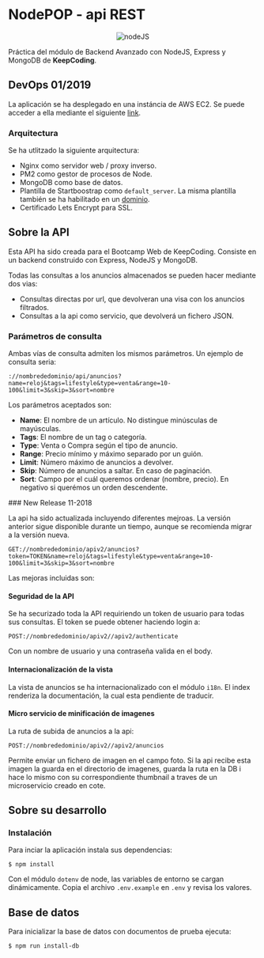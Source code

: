 # NodePOP - api REST
<p align="center">

  <img alt="nodeJS" src="https://upload.wikimedia.org/wikipedia/commons/d/d9/Node.js_logo.svg">
</p>

Práctica del módulo de Backend Avanzado con NodeJS, Express y MongoDB de **KeepCoding**.

## DevOps 01/2019

La aplicación se ha desplegado en una instáncia de AWS EC2. Se puede acceder a ella mediante el siguiente [link](https://devops-app.nauelg.io/anuncios).

### Arquitectura

Se ha utlitzado la siguiente arquitectura:
- Nginx como servidor web / proxy inverso.
- PM2 como gestor de procesos de Node.
- MongoDB como base de datos.
- Plantilla de Startboostrap como `default_server`. La misma plantilla también se ha habilitado en un [dominio](https://devops-web.nauelg.io/).
- Certificado Lets Encrypt para SSL.

## Sobre la API

Esta API ha sido creada para el Bootcamp Web de KeepCoding. Consiste en un backend construido con Express, NodeJS y MongoDB.

Todas las consultas a los anuncios almacenados se pueden hacer mediante dos vias:
- Consultas directas por url, que devolveran una visa con los anuncios filtrados.
- Consultas a la api como servicio, que devolverá un fichero JSON.

### Parámetros de consulta

Ambas vías de consulta admiten los mismos parámetros. Un ejemplo de consulta seria:
```
://nombrededominio/api/anuncios?name=reloj&tags=lifestyle&type=venta&range=10-100&limit=3&skip=3&sort=nombre
```

Los parámetros aceptados son:
- **Name**: El nombre de un artículo. No distingue minúsculas de mayúsculas.
- **Tags**: El nombre de un tag o categoría.
- **Type**: Venta o Compra según el tipo de anuncio.
- **Range**: Precio mínimo y máximo separado por un guión.
- **Limit**: Número máximo de anuncios a devolver.
- **Skip**: Número de anuncios a saltar. En caso de paginación.
- **Sort**: Campo por el cuál queremos ordenar (nombre, precio). En negativo si querémos un orden descendente.

### New Release 11-2018

La api ha sido actualizada incluyendo diferentes mejroas. La versión anterior sigue disponible durante un tiempo, aunque se recomienda migrar a la versión nueva.

```
GET://nombrededominio/apiv2/anuncios?token=TOKEN&name=reloj&tags=lifestyle&type=venta&range=10-100&limit=3&skip=3&sort=nombre
```

Las mejoras incluidas son:

#### Seguridad de la API
Se ha securizado toda la API requiriendo un token de usuario para todas sus consultas. El token se puede obtener haciendo login a:

```
POST://nombrededominio/apiv2//apiv2/authenticate
```

Con un nombre de usuario y una contraseña valida en el body.

#### Internacionalización de la vista

La vista de anuncios se ha internacionalizado con el módulo `i18n`. El index renderiza la documentación, la cual esta pendiente de traducir.

#### Micro servicio de minificación de imagenes

La ruta de subida de anuncios a la api:

```
POST://nombrededominio/apiv2//apiv2/anuncios
```

Permite enviar un fichero de imagen en el campo foto. Si la api recibe esta imagen la guarda en el directorio de imagenes, guarda la ruta en la DB i hace lo mismo con su correspondiente thumbnail a traves de un microservicio creado en cote.


## Sobre su desarrollo

### Instalación

Para inciar la aplicación instala sus dependencias:
```shell
$ npm install
```

Con el módulo `dotenv` de node, las variables de entorno se cargan dinámicamente. Copia el archivo `.env.example` en `.env` y revisa los valores.

## Base de datos
Para inicializar la base de datos con documentos de prueba ejecuta:
```shell
$ npm run install-db
```

